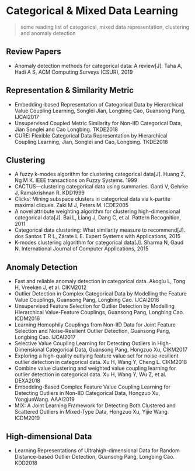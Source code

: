 # Categorical & Mixed Data Learning

> some reading list of categorical, mixed data representation, clustering and anomaly detection

## Review Papers
- Anomaly detection methods for categorical data: A review[J]. Taha A, Hadi A S, ACM Computing Surveys (CSUR), 2019

## Representation & Similarity Metric
- Embedding-based Representation of Categorical Data by Hierarchical Value Coupling Learning, Songlei Jian, Longbing Cao, Guansong Pang, IJCAI2017
- Unsupervised Coupled Metric Similarity for Non-IID Categorical Data, Jian Songlei and Cao Longbing. TKDE2018
- CURE: Flexible Categorical Data Representation by Hierarchical Coupling Learning, Jian, Songlei and Cao, Longbing. TKDE2018

## Clustering
- A fuzzy k-modes algorithm for clustering categorical data[J]. Huang Z, Ng M K. IEEE transactions on Fuzzy Systems. 1999
- CACTUS—clustering categorical data using summaries. Ganti V, Gehrke J, Ramakrishnan R. KDD1999
- Clicks: Mining subspace clusters in categorical data via k-partite maximal cliques. Zaki M J, Peters M. ICDE2005
- A novel attribute weighting algorithm for clustering high-dimensional categorical data[J]. Bai L, Liang J, Dang C, et al. Pattern Recognition, 2011
- Categorical data clustering: What similarity measure to recommend[J]. dos Santos T R L, Zárate L E. Expert Systems with Applications, 2015
- K-modes clustering algorithm for categorical data[J]. Sharma N, Gaud N. International Journal of Computer Applications, 2015

## Anomaly Detection
- Fast and reliable anomaly detection in categorical data. Akoglu L, Tong H, Vreeken J, et al. CIKM2012
- Outlier Detection in Complex Categorical Data by Modelling the Feature Value Couplings, Guansong Pang, Longbing Cao. IJCAI2016
- Unsupervised Feature Selection for Outlier Detection by Modelling Hierarchical Value-Feature Couplings, Guansong Pang, Longbing Cao. ICDM2016 
- Learning Homophily Couplings from Non-IID Data for Joint Feature Selection and Noise-Resilient Outlier Detection, Guansong Pang, Longbing Cao. IJCAI2017
- Selective Value Coupling Learning for Detecting Outliers in High-Dimensional Categorical Data, Guansong Pang, Hongzuo Xu, CIKM2017
- Exploring a high-quality outlying feature value set for noise-resilient outlier detection in categorical data. Xu H, Wang Y, Cheng L. CIKM2018
- Combine value clustering and weighted value coupling learning for outlier detection in categorical data. Xu H, Wang Y, Wu Z, et al. DEXA2018
- Embedding-Based Complex Feature Value Coupling Learning for Detecting Outliers in Non-IID Categorical Data, Hongzuo Xu, YongjunWang. AAAI2019
- MIX: A Joint Learning Framework for Detecting Both Clustered and Scattered Outliers in Mixed-Type Data, Hongzuo Xu, Yijie Wang. ICDM2019

## High-dimensional Data
- Learning Representations of Ultrahigh-dimensional Data for Random Distance-based Outlier Detection, Guansong Pang, Longbing Cao. KDD2018
